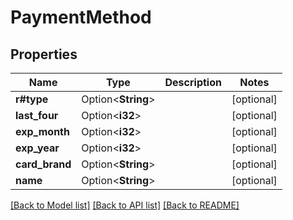 # PaymentMethod

## Properties

Name | Type | Description | Notes
------------ | ------------- | ------------- | -------------
**r#type** | Option<**String**> |  | [optional]
**last_four** | Option<**i32**> |  | [optional]
**exp_month** | Option<**i32**> |  | [optional]
**exp_year** | Option<**i32**> |  | [optional]
**card_brand** | Option<**String**> |  | [optional]
**name** | Option<**String**> |  | [optional]

[[Back to Model list]](../README.md#documentation-for-models) [[Back to API list]](../README.md#documentation-for-api-endpoints) [[Back to README]](../README.md)


